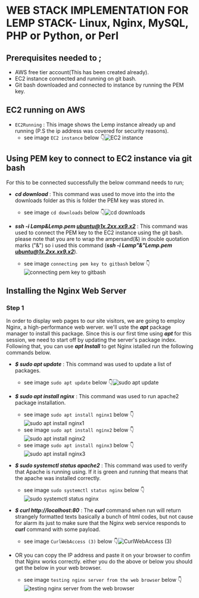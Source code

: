 # WEB STACK IMPLEMENTATION FOR LEMP STACK- Linux, Nginx, MySQL, PHP or Python, or Perl

## Prerequisites needed to ;
- AWS free tier account(This has been created already).
- EC2 instance connected and running on git bash.
- Git bash downloaded and connected to  instance by running the PEM key.


## EC2 running on AWS
- `EC2Running` : This image shows the Lemp instance already up and running (P.S the ip address was covered for security reasons).
    - see image `EC2 instance` below :point_down:![`EC2 instance`](<Images/EC2 instance.PNG>)


## Using PEM key to connect to EC2 instance via git bash
For this to be connected successfully the below command needs to run;
- ***cd download*** : This command was used to move into the into the downloads folder as this is folder the PEM key was stored in.
    - see image `cd downloads` below :point_down:![`cd downloads`](<Images/cd downloads.PNG>)

- ***ssh -i Lamp&Lemp.pem ubuntu@1x.2xx.xx9.x2*** : This command was used to connect the PEM key to the EC2 instance using the git bash. please note that you are to wrap the ampersand(&) in double quotation marks ("&") so i used this command (***ssh -i Lamp"&"Lemp.pem ubuntu@1x.2xx.xx9.x2***).
    - see image `connecting pem key to gitbash` below :point_down:![`connecting pem key to gitbash`](<Images/connecting pem key to gitbash.PNG>)


## Installing the Nginx Web Server
### Step 1
In order to display web pages to our site visitors, we are going to employ Nginx, a high-performance web werver. we'll uste the ***apt*** package manager to install this package. Since this is our first time using ***apt*** for this session, we need to start off by updating the server's package index. Following that, you can use ***apt Install*** to get Nginx istalled run the following commands below.

- ***$ sudo apt update*** : This command was used to update a list of packages.
    - see image `sudo apt update` below :point_down:![`sudo apt update`](<Images/sudo apt update.PNG>)

- ***$ sudo apt install nginx*** : This command was used to run apache2 package installation.
    - see image `sudo apt install nginx1` below :point_down:![`sudo apt install nginx1`](<Images/sudo apt install nginx1.PNG>)
    - see image `sudo apt install nginx2` below :point_down:![`sudo apt install nginx2`](<Images/sudo apt install nginx2.PNG>)
    - see image `sudo apt install nginx3` below :point_down:![`sudo apt install nginx3`](<Images/sudo apt install nginx3.PNG>)



- ***$ sudo systemctl status apache2*** : This command was used to verify that Apache is running using. If it is green and running that means that the apache was installed correctly.
    - see image `sudo systemctl status nginx` below :point_down:![`sudo systemctl status nginx`](<Images/sudo systemctl status nginx.PNG>)
    
    
- ***$ curl http://localhost:80*** : The ***curl*** command when run will return strangely formatted texts basically a bunch of html codes, but not cause for alarm its just to make sure that the Nginx web service responds to ***curl*** command with some payload.
    - see image `CurlWebAccess (3)` below :point_down:![`CurlWebAccess (3)`](<Images/CurlWebAccess (3).PNG>)

- OR you can copy the IP address and paste it on your browser to confim that Nginx works correctly. either you do the above or below you should get the below in your web browser.
    - see image `testing nginx server from the web browser` below :point_down:![`testing nginx server from the web browser`](<Images/testing nginx server from the web browser.PNG>)



